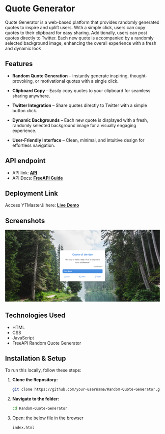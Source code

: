 # **Quote Generator**

Quote Generator is a web-based platform that provides randomly generated quotes to inspire and uplift users. With a simple click, users can copy quotes to their clipboard for easy sharing. Additionally, users can post quotes directly to Twitter. Each new quote is accompanied by a randomly selected background image, enhancing the overall experience with a fresh and dynamic look

## **Features**

- **Random Quote Generation** – Instantly generate inspiring, thought-provoking, or motivational quotes with a single click.

- **Clipboard Copy** – Easily copy quotes to your clipboard for seamless sharing anywhere.

- **Twitter Integration** – Share quotes directly to Twitter with a simple button click.

- **Dynamic Backgrounds** – Each new quote is displayed with a fresh, randomly selected background image for a visually engaging experience.

- **User-Friendly Interface** – Clean, minimal, and intuitive design for effortless navigation.

## **API endpoint**

- API link: [**API**](https://api.freeapi.app/api/v1/public/quotes/quote/random)
- API Docs: [**FreeAPI Guide**](https://freeapi.hashnode.space/api-guide/apireference/getARandomQuote)

## **Deployment Link**

Access YTMasterJi here: [**Live Demo**](#)

## **Screenshots**

![Quote Generator](./Image.png)

## **Technologies Used**

- HTML
- CSS
- JavaScript
- FreeAPI Random Quote Generator

## **Installation & Setup**

To run this locally, follow these steps:

1. **Clone the Repository:**
   ```sh
   git clone https://github.com/your-username/Random-Quote-Generator.git
   ```
2. **Navigate to the folder:**
   ```sh
   cd Random-Quote-Generator
   ```
3. Open: the below file in the browser
   ```sh
   index.html
   ```
